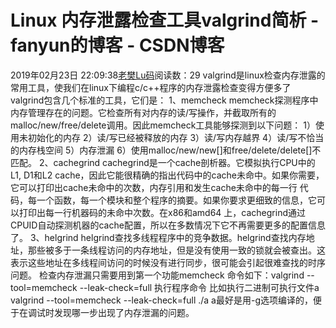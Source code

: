 # Linux 内存泄露检查工具valgrind简析 - fanyun的博客 - CSDN博客
2019年02月23日 22:09:38[老樊Lu码](https://me.csdn.net/fanyun_01)阅读数：29
valgrind是linux检查内存泄露的常用工具，使我们在linux下编程c/c++程序的内存泄露检查变得方便多了
valgrind包含几个标准的工具，它们是：
1、memcheck
memcheck探测程序中内存管理存在的问题。它检查所有对内存的读/写操作，并截取所有的malloc/new/free/delete调用。因此memcheck工具能够探测到以下问题：
1）使用未初始化的内存
2）读/写已经被释放的内存
3）读/写内存越界
4）读/写不恰当的内存栈空间
5）内存泄漏
6）使用malloc/new/new[]和free/delete/delete[]不匹配。
2、cachegrind
cachegrind是一个cache剖析器。它模拟执行CPU中的L1, D1和L2 cache，因此它能很精确的指出代码中的cache未命中。如果你需要，它可以打印出cache未命中的次数，内存引用和发生cache未命中的每一行 代码，每一个函数，每一个模块和整个程序的摘要。如果你要求更细致的信息，它可以打印出每一行机器码的未命中次数。在x86和amd64 上，cachegrind通过CPUID自动探测机器的cache配置，所以在多数情况下它不再需要更多的配置信息了。
3、helgrind
helgrind查找多线程程序中的竞争数据。helgrind查找内存地址，那些被多于一条线程访问的内存地址，但是没有使用一致的锁就会被查出。这表示这些地址在多线程间访问的时候没有进行同步，很可能会引起很难查找的时序问题。
检查内存泄漏只需要用到第一个功能memcheck
命令如下：valgrind --tool=memcheck --leak-check=full 执行程序命令
比如执行二进制可执行文件a
valgrind --tool=memcheck --leak-check=full ./a
a最好是用-g选项编译的，便于在调试时发现哪一步出现了内存泄漏的问题。
